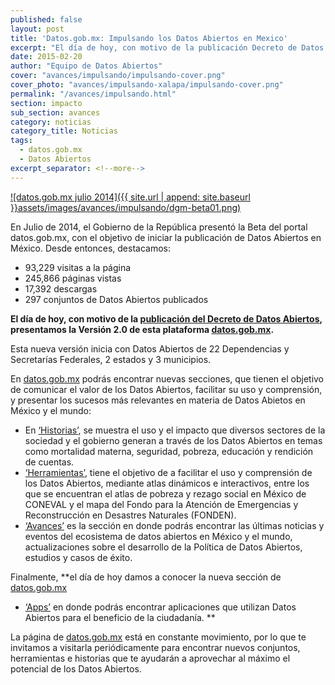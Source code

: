 ```yaml
---
published: false
layout: post
title: 'Datos.gob.mx: Impulsando los Datos Abiertos en Mexico'
excerpt: "El día de hoy, con motivo de la publicación Decreto de Datos Abiertos, el Gobierno de la República presenta la Versión 2.0 de la plataforma datos.gob.mx. Esta nueva versión inicia con Datos Abiertos de 29 instituciones, incluyendo dependencias y entidades de la Administración Pública Federal (APF), estados y municipios."
date: 2015-02-20
author: "Equipo de Datos Abiertos"
cover: "avances/impulsando/impulsando-cover.png"
cover_photo: "avances/impulsando-xalapa/impulsando-cover.png"
permalink: "/avances/impulsando.html"
section: impacto
sub_section: avances
category: noticias
category_title: Noticias
tags:
  - datos.gob.mx
  - Datos Abiertos
excerpt_separator: <!--more-->
---
```


[![datos.gob.mx julio 2014]({{ site.url | append: site.baseurl }}assets/images/avances/impulsando/dgm-beta01.png)](http://datos.ensambledev.com/new/)

En Julio de 2014, el Gobierno de la República presentó la Beta del portal datos.gob.mx, con el objetivo de iniciar la publicación de Datos Abiertos en México. Desde entonces, destacamos:

<!--more-->

+ 93,229 visitas a la página
+ 245,866 páginas vistas
+ 17,392 descargas
+ 297 conjuntos de Datos Abiertos publicados

**El día de hoy, con motivo de la [publicación del Decreto de Datos Abiertos](http://www.dof.gob.mx/nota_detalle.php?codigo=5382838&fecha=20/02/2015), presentamos la Versión 2.0 de esta plataforma [datos.gob.mx](http://datos.gob.mx).**

Esta nueva versión inicia con Datos Abiertos de 22 Dependencias y Secretarías Federales, 2 estados y 3 municipios.

En [datos.gob.mx](http://datos.gob.mx) podrás encontrar nuevas secciones, que tienen el objetivo de comunicar el valor de los Datos Abiertos, facilitar su uso y comprensión, y presentar los sucesos más relevantes en materia de Datos Abietos en México y el mundo:

+ En [‘Historias’](http://datos.gob.mx/historias/), se muestra el uso y el impacto que diversos sectores de la sociedad y el gobierno generan a través de los Datos Abiertos en temas como mortalidad materna, seguridad, pobreza, educación y rendición de cuentas.
+ [‘Herramientas’](http://datos.gob.mx/herramientas/), tiene el objetivo de a facilitar el uso y comprensión de los Datos Abiertos, mediante atlas dinámicos e interactivos, entre los que se encuentran el atlas de pobreza y rezago social en México de CONEVAL y el mapa del Fondo para la Atención de Emergencias y Reconstrucción en Desastres Naturales (FONDEN).
+ [‘Avances’](http://datos.gob.mx/avances/) es la sección en donde podrás encontrar las últimas noticias y eventos del ecosistema de datos abiertos en México y el mundo, actualizaciones sobre el desarrollo de la Política de Datos Abiertos, estudios y casos de éxito.

Finalmente, **el día de hoy damos a conocer la nueva sección de [datos.gob.mx](http://datos.gob.mx)

+ [‘Apps’](http://datos.gob.mx/apps/) en donde podrás encontrar aplicaciones que utilizan Datos Abiertos para el beneficio de la ciudadanía. **

La página de [datos.gob.mx](http://datos.gob.mx) está en constante movimiento, por lo que te invitamos a visitarla periódicamente para encontrar nuevos conjuntos, herramientas e historias que te ayudarán a aprovechar al máximo el potencial de los Datos Abiertos.
